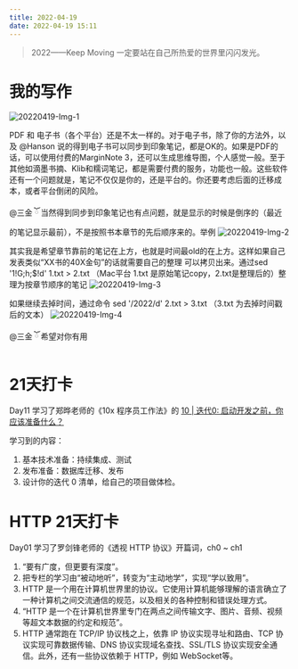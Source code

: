 ```yaml
---
title: 2022-04-19
date: 2022-04-19 15:11
---
```


> 2022——Keep Moving
> 一定要站在自己所热爱的世界里闪闪发光。

# 我的写作

![20220419-Img-1](http://images.iotop.work/uPic/20220419-Img-1.png)

 PDF 和 电子书（各个平台）还是不太一样的。对于电子书，除了你的方法外，以及 @Hanson 说的得到电子书可以同步到印象笔记，都是OK的。如果是PDF的话，可以使用付费的MarginNote 3，还可以生成思维导图，个人感觉一般。至于其他如滴墨书摘、Klib和糯词笔记，都是需要付费的服务，功能也一般。这些软件还有一个问题就是，笔记不仅仅是你的，还是平台的。你还要考虑后面的迁移成本，或者平台倒闭的风险。

@三金  ོ 当然得到同步到印象笔记也有点问题，就是显示的时候是倒序的（最近的笔记显示最前），不是按照书本章节的先后顺序来的。举例
![20220419-Img-2](http://images.iotop.work/uPic/20220419-Img-2.jpg)

其实我是希望章节靠前的笔记在上方，也就是时间最old的在上方。这样如果自己发表类似“XX书的40X金句”的话就需要自己的整理
可以拷贝出来。通过sed '1!G;h;$!d' 1.txt > 2.txt  （Mac平台 1.txt 是原始笔记copy，2.txt是整理后的）整理为按章节顺序的笔记
![20220419-Img-3](http://images.iotop.work/uPic/20220419-Img-3.jpg)

如果继续去掉时间，通过命令 sed '/2022/d' 2.txt > 3.txt （3.txt 为去掉时间戳后的文本）
![20220419-Img-4](http://images.iotop.work/uPic/20220419-Img-4.jpg)

@三金  ོ 希望对你有用

# 21天打卡
Day11
学习了郑晔老师的《10x 程序员工作法》的 [10 | 迭代0: 启动开发之前，你应该准备什么？](https://time.geekbang.org/column/article/77294)

学习到的内容：
1. 基本技术准备：持续集成、测试
2. 发布准备：数据库迁移、发布
3. 设计你的迭代 0 清单，给自己的项目做体检。

# HTTP 21天打卡
Day01
学习了罗剑锋老师的《透视 HTTP 协议》开篇词，ch0 ~ ch1
1. “要有广度，但更要有深度”。
2. 把专栏的学习由“被动地听”，转变为“主动地学”，实现“学以致用”。
3. HTTP 是一个用在计算机世界里的协议。它使用计算机能够理解的语言确立了一种计算机之间交流通信的规范，以及相关的各种控制和错误处理方式。
4. “HTTP 是一个在计算机世界里专门在两点之间传输文字、图片、音频、视频等超文本数据的约定和规范”。
5. HTTP 通常跑在 TCP/IP 协议栈之上，依靠 IP 协议实现寻址和路由、TCP 协议实现可靠数据传输、DNS 协议实现域名查找、SSL/TLS 协议实现安全通信。此外，还有一些协议依赖于 HTTP，例如 WebSocket等。
